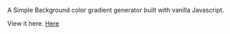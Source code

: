 A Simple Background color gradient generator built with vanilla Javascript.

View it here.
<a href="https://raysonkong-tech.github.io/background_generator/">Here</a>